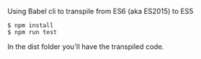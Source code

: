 Using Babel cli to transpile from ES6 (aka ES2015) to ES5

```
$ npm install
$ npm run test
```

In the dist folder you'll have the transpiled code.
